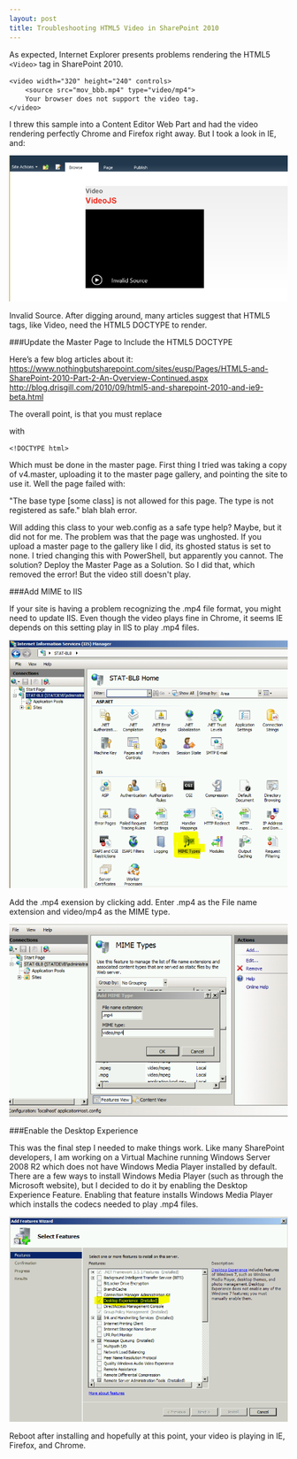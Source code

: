 ```yaml
---
layout: post
title: Troubleshooting HTML5 Video in SharePoint 2010
---
```


As expected, Internet Explorer presents problems rendering the HTML5 `<Video>` tag in SharePoint 2010. 

	<video width="320" height="240" controls>
		<source src="mov_bbb.mp4" type="video/mp4">
		Your browser does not support the video tag.
	</video>

I threw this sample into a Content Editor Web Part and had the video rendering perfectly Chrome and Firefox right away. But I took a look in IE, and:

![SharePoint Invalid Video](/assets/SharePointVideo/invalid-video-1.PNG "SharePoint Invalid Video")


Invalid Source. After digging around, many articles suggest that HTML5 tags, like Video, need the HTML5 DOCTYPE to render.


###Update the Master Page to Include the HTML5 DOCTYPE

Here’s a few blog articles about it:
https://www.nothingbutsharepoint.com/sites/eusp/Pages/HTML5-and-SharePoint-2010-Part-2-An-Overview-Continued.aspx
http://blog.drisgill.com/2010/09/html5-and-sharepoint-2010-and-ie9-beta.html

The overall point, is that you must replace 
	<!DOCTYPE html PUBLIC "-//W3C//DTD XHTML 1.0 Strict//EN" "http://www.w3.org/TR/xhtml1/DTD/xhtml1-strict.dtd">

with

	<!DOCTYPE html>

Which must be done in the master page. First thing I tried was taking a copy of v4.master, uploading it to the master page gallery, and pointing the site to use it.  Well the page failed with:

"The base type [some class] is not allowed for this page. The type is not registered as safe." blah blah error.

Will adding this class to your web.config as a safe type help? Maybe, but it did not for me. The problem was that the page was unghosted. If you upload a master page to the gallery like I did, its ghosted status is set to none. I tried changing this with PowerShell, but apparently you cannot. The solution?  Deploy the Master Page as a Solution.  So I did that, which removed the error! But the video still doesn't play.  


###Add MIME to IIS

If your site is having a problem recognizing the .mp4 file format, you might need to update IIS.  Even though the video plays fine in Chrome, it seems IE depends on this setting play in IIS to play .mp4 files.

![MIME Types](/assets/SharePointVideo/MIMETypes.PNG "MIME Types")


Add the .mp4 exension by clicking add.  Enter .mp4 as the File name extension and video/mp4 as the MIME type.

![Add MIME Type](/assets/SharePointVideo/MIMETypes2.PNG "Add MIME Type")


###Enable the Desktop Experience

This was the final step I needed to make things work. Like many SharePoint developers, I am working on a Virtual Machine running Windows Server 2008 R2 which does not have Windows Media Player installed by default. There are a few ways to install Windows Media Player (such as through the Microsoft website), but I decided to do it by enabling the Desktop Experience Feature. Enabling that feature installs Windows Media Player which installs the codecs needed to play .mp4 files.

![Desktop Experience](/assets/SharePointVideo/desktopExperience.PNG "Desktop Experience")


Reboot after installing and hopefully at this point, your video is playing in IE, Firefox, and Chrome.
